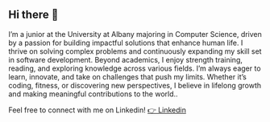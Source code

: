 ## Hi there 👋

I’m a junior at the University at Albany majoring in Computer Science, driven by a passion for building impactful solutions that enhance human life. I thrive on solving complex problems and continuously expanding my skill set in software development.
Beyond academics, I enjoy strength training, reading, and exploring knowledge across various fields. I’m always eager to learn, innovate, and take on challenges that push my limits. Whether it’s coding, fitness, or discovering new perspectives, I believe in lifelong growth and making meaningful contributions to the world..

Feel free to connect with me on Linkedin!
[👉 Linkedin](https://www.linkedin.com/in/eashamashud/)

<!--
**Eashamashud/Eashamashud** is a ✨ _special_ ✨ repository because its `README.md` (this file) appears on your GitHub profile.

Here are some ideas to get you started:

- 🔭 I’m currently working on ...
- 🌱 I’m currently learning ...
- 👯 I’m looking to collaborate on ...
- 🤔 I’m looking for help with ...
- 💬 Ask me about ...
- 📫 How to reach me: ...
- 😄 Pronouns: ...
- ⚡ Fun fact: ...
-->
